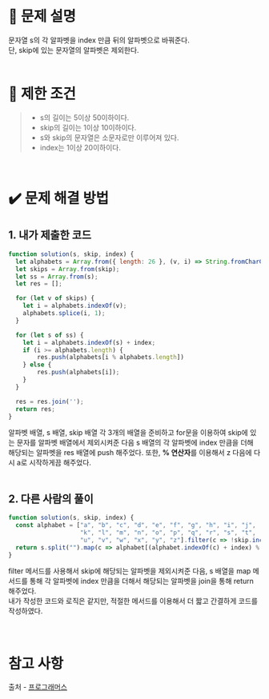 # 📝 문제 설명
문자열 s의 각 알파벳을 index 만큼 뒤의 알파벳으로 바꿔준다.
<br/>단, skip에 있는 문자열의 알파벳은 제외한다.
<br/><br/>

# 📌 제한 조건
>* s의 길이는 5이상 50이하이다.
>* skip의 길이는 1이상 10이하이다.
>* s와 skip의 문자열은 소문자로만 이루어져 있다.
>* index는 1이상 20이하이다.
<br/>

# ✔️ 문제 해결 방법
## 1. 내가 제출한 코드
```Javascript
function solution(s, skip, index) {
  let alphabets = Array.from({ length: 26 }, (v, i) => String.fromCharCode(i + 97));
  let skips = Array.from(skip);
  let ss = Array.from(s);
  let res = [];

  for (let v of skips) {
    let i = alphabets.indexOf(v);
    alphabets.splice(i, 1);
  }

  for (let s of ss) {
    let i = alphabets.indexOf(s) + index;
    if (i >= alphabets.length) {
        res.push(alphabets[i % alphabets.length])
    } else {
        res.push(alphabets[i]);
    }
  }

  res = res.join('');
  return res;
}
```
알파벳 배열, s 배열, skip 배열 각 3개의 배열을 준비하고 for문을 이용하여 skip에 있는 문자를 알파벳 배열에서 제외시켜준 다음 s 배열의 각 알파벳에 index 만큼을 더해 해당되는 알파벳을 res 배열에 push 해주었다. 또한, **% 연산자**를 이용해서 z 다음에 다시 a로 시작하게끔 해주었다.
<br/><br/>

## 2. 다른 사람의 풀이
```Javascript
function solution(s, skip, index) {
  const alphabet = ["a", "b", "c", "d", "e", "f", "g", "h", "i", "j", 
                    "k", "l", "m", "n", "o", "p", "q", "r", "s", "t", 
                    "u", "v", "w", "x", "y", "z"].filter(c => !skip.includes(c));
  return s.split("").map(c => alphabet[(alphabet.indexOf(c) + index) % alphabet.length]).join("");
}
```
filter 메서드를 사용해서 skip에 해당되는 알파벳을 제외시켜준 다음, s 배열을 map 메서드를 통해 각 알파벳에 index 만큼을 더해서 해당되는 알파벳을 join을 통해 return 해주었다.<br/>
내가 작성한 코드와 로직은 같지만, 적절한 메서드를 이용해서 더 짧고 간결하게 코드를 작성하였다.<br/>
<br/><br/>

# 참고 사항
출처 - [프로그래머스](https://school.programmers.co.kr/learn/courses/30/lessons/1845)
